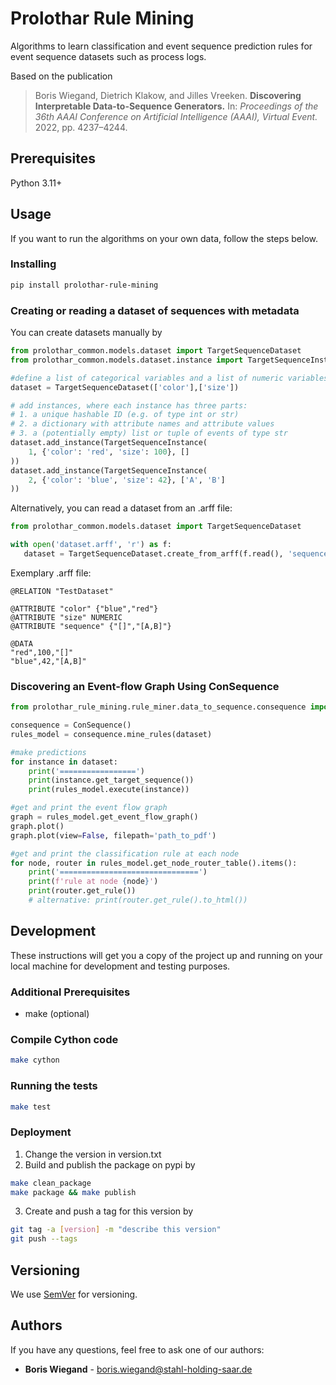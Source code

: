 # Prolothar Rule Mining

Algorithms to learn classification and event sequence prediction rules for event sequence datasets such as process logs.

Based on the publication
> Boris Wiegand, Dietrich Klakow, and Jilles Vreeken.
> **Discovering Interpretable Data-to-Sequence Generators.**
> In: *Proceedings of the 36th AAAI Conference on Artificial Intelligence (AAAI), Virtual Event.* 2022, pp. 4237–4244.

## Prerequisites

Python 3.11+

## Usage

If you want to run the algorithms on your own data, follow the steps below.

### Installing

```bash
pip install prolothar-rule-mining
```

### Creating or reading a dataset of sequences with metadata

You can create datasets manually by

```python
from prolothar_common.models.dataset import TargetSequenceDataset
from prolothar_common.models.dataset.instance import TargetSequenceInstance

#define a list of categorical variables and a list of numeric variables
dataset = TargetSequenceDataset(['color'],['size'])

# add instances, where each instance has three parts:
# 1. a unique hashable ID (e.g. of type int or str)
# 2. a dictionary with attribute names and attribute values
# 3. a (potentially empty) list or tuple of events of type str
dataset.add_instance(TargetSequenceInstance(
    1, {'color': 'red', 'size': 100}, []
))
dataset.add_instance(TargetSequenceInstance(
    2, {'color': 'blue', 'size': 42}, ['A', 'B']
))
```

Alternatively, you can read a dataset from an .arff file:

```python
from prolothar_common.models.dataset import TargetSequenceDataset

with open('dataset.arff', 'r') as f:
   dataset = TargetSequenceDataset.create_from_arff(f.read(), 'sequence')
```

Exemplary .arff file:

```
@RELATION "TestDataset"

@ATTRIBUTE "color" {"blue","red"}
@ATTRIBUTE "size" NUMERIC
@ATTRIBUTE "sequence" {"[]","[A,B]"}

@DATA
"red",100,"[]"
"blue",42,"[A,B]"
```

### Discovering an Event-flow Graph Using ConSequence

```python
from prolothar_rule_mining.rule_miner.data_to_sequence.consequence import ConSequence

consequence = ConSequence()
rules_model = consequence.mine_rules(dataset)

#make predictions
for instance in dataset:
    print('=================')
    print(instance.get_target_sequence())
    print(rules_model.execute(instance))

#get and print the event flow graph
graph = rules_model.get_event_flow_graph()
graph.plot()
graph.plot(view=False, filepath='path_to_pdf')

#get and print the classification rule at each node
for node, router in rules_model.get_node_router_table().items():
    print('===============================')
    print(f'rule at node {node}')
    print(router.get_rule())
    # alternative: print(router.get_rule().to_html())
```

## Development

These instructions will get you a copy of the project up and running on your local machine for development and testing purposes.

### Additional Prerequisites
- make (optional)

### Compile Cython code

```bash
make cython
```

### Running the tests

```bash
make test
```

### Deployment

1. Change the version in version.txt
2. Build and publish the package on pypi by
```bash
make clean_package
make package && make publish
```
3. Create and push a tag for this version by
```bash
git tag -a [version] -m "describe this version"
git push --tags
```

## Versioning

We use [SemVer](http://semver.org/) for versioning.

## Authors

If you have any questions, feel free to ask one of our authors:

* **Boris Wiegand** - boris.wiegand@stahl-holding-saar.de
